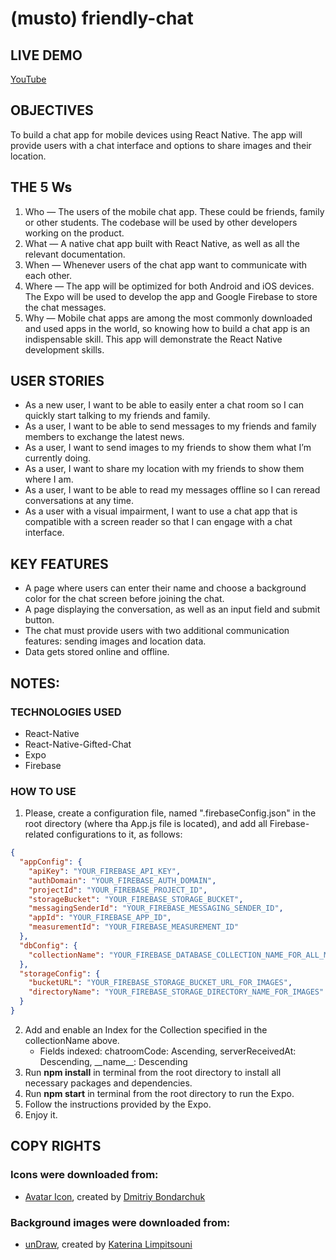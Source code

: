 # (musto) friendly-chat

## LIVE DEMO

[YouTube]()

## OBJECTIVES

To build a chat app for mobile devices using React Native. The app will provide users with a chat interface and options to share images and their location.

## THE 5 Ws

1. Who — The users of the mobile chat app. These could be friends, family or other students. The codebase will be used by other developers working on the product.
2. What — A native chat app built with React Native, as well as all the relevant documentation.
3. When — Whenever users of the chat app want to communicate with each other.
4. Where — The app will be optimized for both Android and iOS devices. The Expo will be used to develop the app and Google Firebase to store the chat messages.
5. Why — Mobile chat apps are among the most commonly downloaded and used apps in the world, so knowing how to build a chat app is an indispensable skill. This app will demonstrate the React Native development skills.

## USER STORIES

- As a new user, I want to be able to easily enter a chat room so I can quickly start talking to my friends and family.
- As a user, I want to be able to send messages to my friends and family members to exchange the latest news.
- As a user, I want to send images to my friends to show them what I’m currently doing.
- As a user, I want to share my location with my friends to show them where I am.
- As a user, I want to be able to read my messages offline so I can reread conversations at any time.
- As a user with a visual impairment, I want to use a chat app that is compatible with a screen reader so that I can engage with a chat interface.

## KEY FEATURES

- A page where users can enter their name and choose a background color for the chat screen before joining the chat.
- A page displaying the conversation, as well as an input field and submit button.
- The chat must provide users with two additional communication features: sending images and location data.
- Data gets stored online and offline.

## NOTES:

### TECHNOLOGIES USED

- React-Native
- React-Native-Gifted-Chat
- Expo
- Firebase

### HOW TO USE

1. Please, create a configuration file, named ".firebaseConfig.json" in the root directory (where tha App.js file is located), and add all Firebase-related configurations to it, as follows:

```json
{
  "appConfig": {
    "apiKey": "YOUR_FIREBASE_API_KEY",
    "authDomain": "YOUR_FIREBASE_AUTH_DOMAIN",
    "projectId": "YOUR_FIREBASE_PROJECT_ID",
    "storageBucket": "YOUR_FIREBASE_STORAGE_BUCKET",
    "messagingSenderId": "YOUR_FIREBASE_MESSAGING_SENDER_ID",
    "appId": "YOUR_FIREBASE_APP_ID",
    "measurementId": "YOUR_FIREBASE_MEASUREMENT_ID"
  },
  "dbConfig": {
    "collectionName": "YOUR_FIREBASE_DATABASE_COLLECTION_NAME_FOR_ALL_MESSAGES"
  },
  "storageConfig": {
    "bucketURL": "YOUR_FIREBASE_STORAGE_BUCKET_URL_FOR_IMAGES",
    "directoryName": "YOUR_FIREBASE_STORAGE_DIRECTORY_NAME_FOR_IMAGES"
  }
}
```

2. Add and enable an Index for the Collection specified in the collectionName above.
   - Fields indexed: 	chatroomCode: Ascending, serverReceivedAt: Descending, \_\_name\_\_: Descending
3. Run **npm install** in terminal from the root directory to install all necessary packages and dependencies.
4. Run **npm start** in terminal from the root directory to run the Expo.
5. Follow the instructions provided by the Expo.
6. Enjoy it.

## COPY RIGHTS

### Icons were downloaded from:

- [Avatar Icon](https://iconscout.com/icons/avatar), created by [Dmitriy Bondarchuk](https://iconscout.com/contributors/dmitriy-bondarchuk)

### Background images were downloaded from:

- [unDraw](https://undraw.co/illustrations), created by [Katerina Limpitsouni](https://twitter.com/ninaLimpi)
